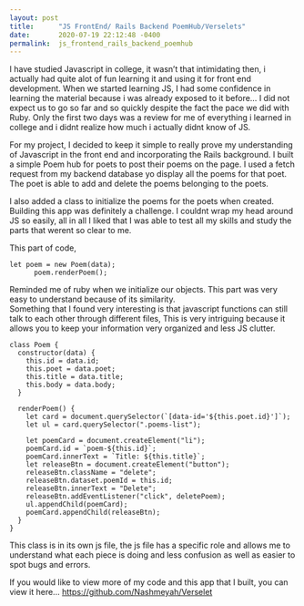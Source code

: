 ```yaml
---
layout: post
title:      "JS FrontEnd/ Rails Backend PoemHub/Verselets"
date:       2020-07-19 22:12:48 -0400
permalink:  js_frontend_rails_backend_poemhub
---
```



I have studied Javascript in college, it wasn’t that intimidating then, i actually had quite alot of fun learning it and using it for front end development. When we started learning JS, I had some confidence in learning the material because i was already exposed to it before… I did not expect us to go so far and so quickly despite the fact the pace we did with Ruby. Only the first two days was a review for me of everything i learned in college and i didnt realize how much i actually didnt know of JS. 
 
 
For my project, I decided to keep it simple to really prove my understanding of Javascript in the front end and incorporating the Rails background. I built a simple Poem hub for poets to post their poems on the page. I used a fetch request from my backend database yo display all the poems for that poet. The poet is able to add and delete the poems belonging to the poets.
 
 
I also added a class to initialize the poems for the poets when created. Building this app was definitely a challenge. I couldnt wrap my head around JS so easily, all in all I liked that I was able to test all my skills and study the parts that werent so clear to me. 
 
 
This part of code,
```
let poem = new Poem(data);
      poem.renderPoem();
```
Reminded me of ruby when we initialize our objects. This part was very easy to understand because of its similarity.  
Something that I found very interesting is that javascript functions can still talk to each other through different files, This is very intriguing because it allows you to keep your information very organized and less JS clutter. 
 
 
 
```
class Poem {
  constructor(data) {
    this.id = data.id;
    this.poet = data.poet;
    this.title = data.title;
    this.body = data.body;
  }
 
  renderPoem() {
    let card = document.querySelector(`[data-id='${this.poet.id}']`);
    let ul = card.querySelector(".poems-list");
 
    let poemCard = document.createElement("li");
    poemCard.id = `poem-${this.id}`;
    poemCard.innerText = `Title: ${this.title}`;
    let releaseBtn = document.createElement("button");
    releaseBtn.className = "delete";
    releaseBtn.dataset.poemId = this.id;
    releaseBtn.innerText = "Delete";
    releaseBtn.addEventListener("click", deletePoem);
    ul.appendChild(poemCard);
    poemCard.appendChild(releaseBtn);
  }
}
```
 
 
This class is in its own js file, the js file has a specific role and allows me to understand what each piece is doing and less confusion as well as easier to spot bugs and errors. 

If you would like to view more of my code and this app that I built, you can view it here... 
https://github.com/Nashmeyah/Verselet

 
 

